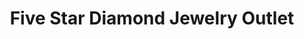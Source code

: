 ---
title: "Five Star Diamond Jewelry Outlet"
url: /utica/five-star-diamond-jewelry-outlet/
shop: jewelry
---